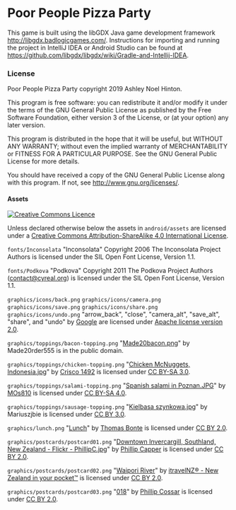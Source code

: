 # Poor People Pizza Party

This game is built using the libGDX Java game development
framework <http://libgdx.badlogicgames.com/>. Instructions for
importing and running the project in IntelliJ IDEA or Android Studio
can be found
at <https://github.com/libgdx/libgdx/wiki/Gradle-and-Intellij-IDEA>.

### License

Poor People Pizza Party copyright 2019 Ashley Noel Hinton.

This program is free software: you can redistribute it and/or modify
it under the terms of the GNU General Public License as published by
the Free Software Foundation, either version 3 of the License, or (at
your option) any later version.
          
This program is distributed in the hope that it will be useful, but
WITHOUT ANY WARRANTY; without even the implied warranty of
MERCHANTABILITY or FITNESS FOR A PARTICULAR PURPOSE.  See the GNU
General Public License for more details.
          
You should have received a copy of the GNU General Public License
along with this program.  If not, see <http://www.gnu.org/licenses/>.

#### Assets

[![Creative Commons Licence](https://i.creativecommons.org/l/by-sa/4.0/88x31.png)](http://creativecommons.org/licenses/by-sa/4.0/)

Unless declared otherwise below the assets in `android/assets` are licensed 
under a [Creative Commons Attribution-ShareAlike 4.0 International 
License](http://creativecommons.org/licenses/by-sa/4.0/).

`fonts/Inconsolata` "Inconsolata" Copyright 2006 The Inconsolata Project Authors
is licensed under the SIL Open Font License, Version 1.1.

`fonts/Podkova` "Podkova" Copyright 2011 The Podkova Project Authors 
(contact@cyreal.org) is licensed under the SIL Open Font License, Version 1.1.

`graphics/icons/back.png` `graphics/icons/camera.png` `graphics/icons/save.png` 
`graphics/icons/share.png` `graphics/icons/undo.png`
"arrow_back", "close", "camera_alt", "save_alt", "share", and "undo" by 
[Google](https://material.io/tools/icons/) are licensed under 
[Apache license version 2.0](https://www.apache.org/licenses/LICENSE-2.0.html). 

`graphics/toppings/bacon-topping.png`
"[Made20bacon.png](https://commons.wikimedia.org/wiki/File:Made20bacon.png)"
by Made20rder555 is in the public domain.

`graphics/toppings/chicken-topping.png`
"[Chicken McNuggets, Indonesia.jpg](https://commons.wikimedia.org/wiki/File:Chicken_McNuggets,_Indonesia.jpg)"
by [Crisco 1492](https://commons.wikimedia.org/wiki/User:Crisco_1492) is
licensed under
[CC BY-SA 3.0](https://creativecommons.org/licenses/by-sa/3.0/deed.en).

`graphics/toppings/salami-topping.png`
"[Spanish salami in Poznan.JPG](https://commons.wikimedia.org/wiki/File:Spanish_salami_in_Poznan.JPG)"
by [MOs810](https://commons.wikimedia.org/wiki/User:MOs810) is licensed under
[CC BY-SA 4.0](https://creativecommons.org/licenses/by-sa/4.0/deed.en).

`graphics/toppings/sausage-topping.png`
"[Kielbasa szynkowa.jpg](https://commons.wikimedia.org/wiki/File:Kielbasa_szynkowa.jpg)"
by Mariuszjbie is licensed under
[CC BY 3.0](https://creativecommons.org/licenses/by/3.0/deed.en).

`graphics/lunch.png`
"[Lunch](https://www.flickr.com/photos/thomasbonte/4956496553/in/photostream/)"
by [Thomas Bonte](https://www.flickr.com/photos/thomasbonte/) is licensed under
[CC BY 2.0](https://creativecommons.org/licenses/by/2.0/).

`graphics/postcards/postcard01.png`
"[Downtown Invercargill, Southland, New Zealand - Flickr - PhillipC.jpg](https://commons.wikimedia.org/wiki/File:Downtown_Invercargill,_Southland,_New_Zealand_-_Flickr_-_PhillipC.jpg)"
by [Phillip Capper](https://www.flickr.com/people/42033648@N00) is licensed
under [CC BY 2.0](https://creativecommons.org/licenses/by/2.0/deed.en).

`graphics/postcards/postcard02.png`
"[Waipori River](https://www.flickr.com/photos/itravelnz/28166819765/)"
by [itravelNZ® - New Zealand in your pocket™](https://www.flickr.com/photos/itravelnz/)
is licensed under [CC BY 2.0](https://creativecommons.org/licenses/by/2.0/).

`graphics/postcards/postcard03.png`
"[018](https://www.flickr.com/photos/93842075@N04/8596242513/)" 
by [Phillip Cossar](https://www.flickr.com/photos/93842075@N04/)
is licensed under [CC BY 2.0](https://creativecommons.org/licenses/by/2.0/).
